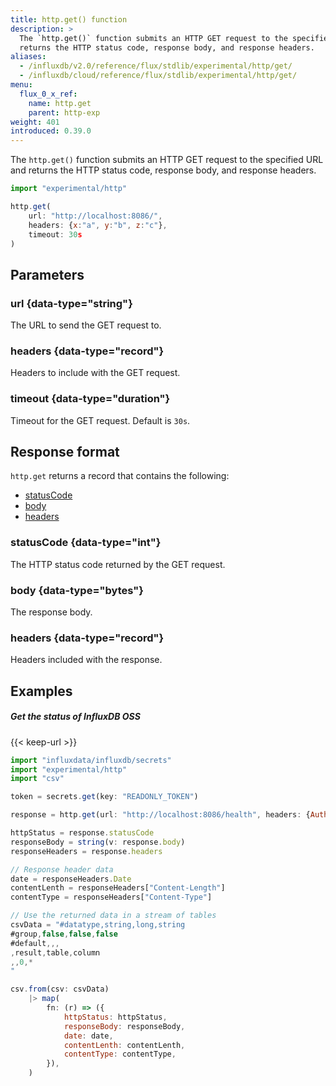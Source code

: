 ```yaml
---
title: http.get() function
description: >
  The `http.get()` function submits an HTTP GET request to the specified URL and
  returns the HTTP status code, response body, and response headers.
aliases:
  - /influxdb/v2.0/reference/flux/stdlib/experimental/http/get/
  - /influxdb/cloud/reference/flux/stdlib/experimental/http/get/
menu:
  flux_0_x_ref:
    name: http.get
    parent: http-exp
weight: 401
introduced: 0.39.0
---
```


The `http.get()` function submits an HTTP GET request to the specified URL and
returns the HTTP status code, response body, and response headers.

```js
import "experimental/http"

http.get(
    url: "http://localhost:8086/",
    headers: {x:"a", y:"b", z:"c"},
    timeout: 30s
)
```

## Parameters

### url {data-type="string"}
The URL to send the GET request to.

### headers {data-type="record"}
Headers to include with the GET request.

### timeout {data-type="duration"}
Timeout for the GET request.
Default is `30s`.

## Response format
`http.get` returns a record that contains the following:

- [statusCode](#statuscode)
- [body](#body)
- [headers](#headers)

### statusCode {data-type="int"}
The HTTP status code returned by the GET request.

### body {data-type="bytes"}
The response body.

### headers {data-type="record"}
Headers included with the response.

## Examples

##### Get the status of InfluxDB OSS
{{< keep-url >}}
```js
import "influxdata/influxdb/secrets"
import "experimental/http"
import "csv"

token = secrets.get(key: "READONLY_TOKEN")

response = http.get(url: "http://localhost:8086/health", headers: {Authorization: "Token ${token}"})

httpStatus = response.statusCode
responseBody = string(v: response.body)
responseHeaders = response.headers

// Response header data
date = responseHeaders.Date
contentLenth = responseHeaders["Content-Length"]
contentType = responseHeaders["Content-Type"]

// Use the returned data in a stream of tables
csvData = "#datatype,string,long,string
#group,false,false,false
#default,,,
,result,table,column
,,0,*
"

csv.from(csv: csvData)
    |> map(
        fn: (r) => ({
            httpStatus: httpStatus,
            responseBody: responseBody,
            date: date,
            contentLenth: contentLenth,
            contentType: contentType,
        }),
    )
```
